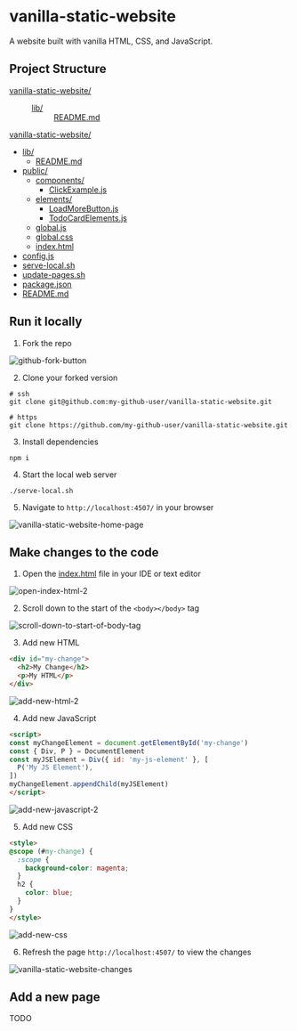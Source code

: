 # vanilla-static-website
A website built with vanilla HTML, CSS, and JavaScript.

## Project Structure

<dl>
    <dt><a href="/">vanilla-static-website/</a></dt>
    <dd>
        <dl>
            <dt><a href="/lib">lib/</a></dt>
            <dd><a href="/lib/README.md">README.md</a></dd>
        </dl>
    </dd>
</ul>

[vanilla-static-website/](/)
  - [lib/](/lib)
    - [README.md](/lib/README.md)
  - [public/](/public)
    - [components/](/public/components)
      - [ClickExample.js](/public/components/ClickExample.js)
    - [elements/](/public/elements)
      - [LoadMoreButton.js](/public/elements/LoadMoreButton.js)
      - [TodoCardElements.js](/public/elements/TodoCardElements.js)
    - [global.js](/public/global.js)
    - [global.css](/public/global.css)
    - [index.html](/public/index.html)
  - [config.js](/config.js)
  - [serve-local.sh](/serve-local.sh)
  - [update-pages.sh](/update-pages.sh)
  - [package.json](/package.json)
  - [README.md](/README.md)

## Run it locally

1. Fork the repo

![github-fork-button](https://rubico.land/assets/github-fork-button.jpg)

2. Clone your forked version

```
# ssh
git clone git@github.com:my-github-user/vanilla-static-website.git

# https
git clone https://github.com/my-github-user/vanilla-static-website.git
```

3. Install dependencies

```
npm i
```

4. Start the local web server

```
./serve-local.sh
```

5. Navigate to `http://localhost:4507/` in your browser

![vanilla-static-website-home-page](https://rubico.land/assets/vanilla-static-website-home-page.jpg)

## Make changes to the code

1. Open the [index.html](/public/index.html) file in your IDE or text editor

![open-index-html-2](https://rubico.land/assets/open-index-html-2.jpg)

2. Scroll down to the start of the `<body></body>` tag

![scroll-down-to-start-of-body-tag](https://rubico.land/assets/scroll-down-to-start-of-body-tag.jpg)

3. Add new HTML

```html
<div id="my-change">
  <h2>My Change</h2>
  <p>My HTML</p>
</div>
```

![add-new-html-2](https://rubico.land/assets/add-new-html-2.jpg)

4. Add new JavaScript

```html
<script>
const myChangeElement = document.getElementById('my-change')
const { Div, P } = DocumentElement
const myJSElement = Div({ id: 'my-js-element' }, [
  P('My JS Element'),
])
myChangeElement.appendChild(myJSElement)
</script>
```

![add-new-javascript-2](https://rubico.land/assets/add-new-javascript-2.jpg)

5. Add new CSS

```html
<style>
@scope (#my-change) {
  :scope {
    background-color: magenta;
  }
  h2 {
    color: blue;
  }
}
</style>
```

![add-new-css](https://rubico.land/assets/add-new-css.jpg)

6. Refresh the page `http://localhost:4507/` to view the changes

![vanilla-static-website-changes](https://rubico.land/assets/vanilla-static-website-changes.jpg)

## Add a new page

TODO
